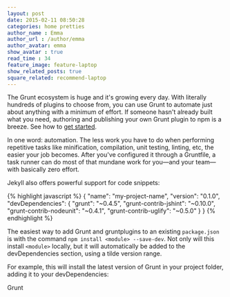 ```yaml
---
layout: post
date: 2015-02-11 08:50:28
categories: home pretties
author_name : Emma
author_url : /author/emma
author_avatar: emma
show_avatar : true
read_time : 34
feature_image: feature-laptop
show_related_posts: true
square_related: recommend-laptop
---
```


The Grunt ecosystem is huge and it's growing every day. With literally hundreds of plugins to choose from, you can use Grunt to automate just about anything with a minimum of effort. If someone hasn't already built what you need, authoring and publishing your own Grunt plugin to npm is a breeze. See how to [get started](http://gruntjs.com/).

In one word: automation. The less work you have to do when performing repetitive tasks like minification, compilation, unit testing, linting, etc, the easier your job becomes. After you've configured it through a Gruntfile, a task runner can do most of that mundane work for you—and your team—with basically zero effort.

Jekyll also offers powerful support for code snippets:

{% highlight javascript %}
{
  "name": "my-project-name",
  "version": "0.1.0",
  "devDependencies": {
    "grunt": "~0.4.5",
    "grunt-contrib-jshint": "~0.10.0",
    "grunt-contrib-nodeunit": "~0.4.1",
    "grunt-contrib-uglify": "~0.5.0"
  }
}
{% endhighlight %}

The easiest way to add Grunt and gruntplugins to an existing `package.json` is with the command `npm install <module> --save-dev`. Not only will this install `<module>` locally, but it will automatically be added to the devDependencies section, using a tilde version range.

For example, this will install the latest version of Grunt in your project folder, adding it to your devDependencies:

Grunt

